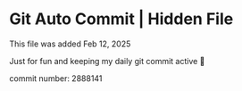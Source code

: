 # Git Auto Commit | Hidden File

This file was added Feb 12, 2025

Just for fun and keeping my daily git commit active 🤪

commit number: 2888141
